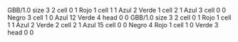 <gs-board without-header> GBB/1.0
size 3 2
cell 0 1 Rojo 1 
cell 1 1 Azul 2 Verde 1 
cell 2 1 Azul 3 
cell 0 0 Negro 3 
cell 1 0 Azul 12 Verde 4 
head 0 0
 </gs-board>
<gs-board without-header> GBB/1.0
size 3 2
cell 0 1 Rojo 1 
cell 1 1 Azul 2 Verde 2 
cell 2 1 Azul 15 
cell 0 0 Negro 4 Rojo 1 
cell 1 0 Verde 3 
head 0 0 </gs-board>